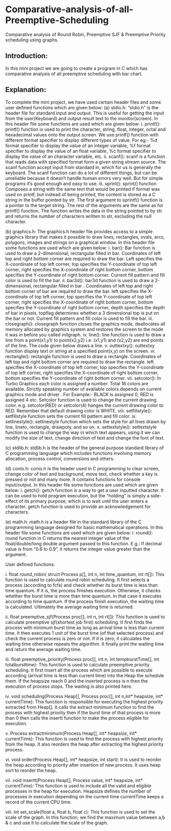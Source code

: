 # Comparative-analysis-of-all-Preemptive-Scheduling
Comparative analysis of Round Robin, Preemptive SJF &amp; Preemptive Priority scheduling using graphs.

## Introduction:
In this mini project we are going to create a program in C which has comparative analysis of all preemptive scheduling with bar chart.

## Explanation:
To complete the mini project, we have used certain header files and some user defined functions which are given below:
(a) stdio.h: “stdio.h” is the header file for standard input and output. This is useful for getting the input from the user(Keyboard) and output result text to the monitor(screen). In this header file some functions are used which are given below:
i. printf():
printf() function is used to print the character, string, float, integer, octal and hexadecimal values onto the output screen. We use printf() function with different format specifier to display different types of value.
For eg:- %d format specifier to display the value of an integer variable, %f format specifier to display the value of an float variable, %c format specifier to display the value of an character variable, etc.
ii. scanf():
scanf is a function that reads data with specified format form a given string stream source. The scanf function accept input from standard in, which for us is generally the keyboard. The scanf function can do a lot of different things, but can be unreliable because it doesn’t handle human errors very well. But for simple programs it’s good enough and easy to use.
iii. sprint():
sprint() function Composes a string with the same text that would be printed if format was used on printf, but instead of being printed, the content is stored as a C string in the buffer pointed by str. The first argument to sprintf() function is a pointer to the target string. The rest of the arguments are the same as for printf() function. The function writes the data in the string pointed to by str and returns the number of characters written to str, excluding the null character.

(b) graphics.h: The graphics.h header file provides access to a simple graphics library that makes it possible to draw lines, rectangles, ovals, arcs, polygons, images and strings on a graphical window. In this header file some functions are used which are given below:
i. bar():
Bar function is used to draw a 2-dimensional, rectangular filled in bar. Coordinates of left top and right bottom corner are required to draw the bar. Left specifies the X-coordinate of top left corner, top specifies the Y-coordinate of top left corner, right specifies the X-coordinate of right bottom corner, bottom specifies the Y-coordinate of right bottom corner. Current fill pattern and fill color is used to fill the bar.
ii. bar3d():
bar3d function is used to draw a 2-dimensional, rectangular filled in bar . Coordinates of left top and right bottom corner of bar are required to draw the bar. left specifies the X-coordinate of top left corner, top specifies the Y-coordinate of top left corner, right specifies the X-coordinate of right bottom corner, bottom specifies the Y-coordinate of right bottom corner, depth specifies the depth of bar in pixels, topflag determines whether a 3 dimensional top is put on the bar or not. Current fill pattern and fill color is used to fill the bar.
iii. closegraph():
closegraph function closes the graphics mode, deallocates all memory allocated by graphics system and restores the screen to the mode it was in before you called initgraph.
iv. line():
line function is used to draw a line from a point(x1,y1) to point(x2,y2) i.e. (x1,y1) and (x2,y2) are end points of the line. The code given below draws a line.
v. outtextxy():
outtextxy function display text or string at a specified point(x,y) on the screen.
vi. rectangle():
rectangle function is used to draw a rectangle. Coordinates of left top and right bottom corner are required to draw the rectangle. left specifies the X-coordinate of top left corner, top specifies the Y-coordinate of top left corner, right specifies the X-coordinate of right bottom corner, bottom specifies the Y-coordinate of right bottom corner.
vii. setcolor():
In Turbo Graphics each color is assigned a number. Total 16 colors are available. Strictly speaking number of available colors depends on current graphics mode and driver .
For Example:- BLACK is assigned 0, RED is assigned 4 etc. Setcolor function is used to change the current drawing color. e.g. setcolor(RED) or setcolor(4) hanges the current drawing color to RED. Remember that default drawing color is WHITE.
viii. setfillstyle():
setfillstyle function sets the current fill pattern and fill color.
ix. setlinestyle():
setlinestyle function which sets the style for all lines drawn by line, lineto, rectangle, drawpoly, and so on.
x. settextstyle():
settextstyle function is used to change the way in which text appears, using it we can modify the size of text, change direction of text and change the font of text.

(c) stdlib.h: stdlib.h is the header of the general purpose standard library of C programming language which includes functions involving memory allocation, process control, conversions and others.

(d) conio.h: conio.h is the header used in C programming to clear screen, change color of text and background, move text, check whether a key is pressed or not and many more. It contains functions for console input/output. In this header file some functions are used which are given below:
i. getch():
getch function is a way to get a user inputted character. It can be used to hold program execution, but the “holding” is simply a side-effect of its primary purpose, which is to wait until the user enters a character. getch function is used to provide an acknowledgement for characters.

(e) math.h: math.h is a header file in the standard library of the C programming language designed for basic mathematical operations. In this header file some functions are used which are given below:
i. round():
round function in C returns the nearest integer value of the float/double/long double argument passed to this function.
E.g.: If decimal value is from “0.6 to 0.9”, it returns the integer value greater than the argument.

User defined functions:

i. float round_robin( struct Process p[], int n, int time_quantum, int rt[]):
This function is used to calculate round robin scheduling. It first selects a process (according to fcfs) and check whether its burst time is less than time quantum. If it is, the process finishes execution. Otherwise, it checks whether the burst time is more than time quantum. In that case it executes according to time quantum. If the process finish execution, the waiting time is calculated. Ultimately the average waiting time is returned.

ii. float preemptive_sjf(Process proc[], int n, int rt[]):
This function is used to calculate preemptive sjf(shortest job first) scheduling. It first finds the process with minimum burst time as long as arrival time is less than current time. It then executes 1 unit of the burst time (of that selected process) and check the current process is zero or not. If it is zero, it calculates the waiting time otherwise repeats the algorithm. It finally print the waiting time and return the average waiting time.

iii. float preemptive_priority(Process proc[], int n, int tempburstTime[], int totalbursttime):
This function is used to calculate preemptive priority scheduling. It first insert all the process which are possible to execute according (arrival time is less than current time) into the Heap the schedule them. If the heapsize reach 0 and the inserted process is n then the execution of process stops. The waiting is also printed here.

iv. void scheduling(Process Heap[], Process proc[], int n,int* heapsize, int* currentTime):
This function is responsible for executing the highest priority extracted from Heap[]. It calls the extract minimum function to find the process with highest priority then if the burst time of that process is more than 0 then calls the insertt function to make the process eligible for execution.

v. Process extractminimum(Process Heap[], int*
heapsize, int* currentTime):
This function is used to find the process with highest priority from the heap. It also reorders the heap after extracting the highest priority process.

vi. void order(Process Heap[], int\* heapsize, int start):
It is used to reorder the heap according to priority after insertion of new process. It uses heap sort to reorder the heap.

vii. void insertt(Process Heap[], Process value, int* heapsize, int* currentTime):
This function is used to include all the valid and eligible processes in the heap for execution. Heapsize defines the number of processes in execution depending on the current time currentTime keeps a record of the current CPU time.

viii. int set_scale(float a, float b, float c):
This function is used to set the scale of the graph. In this function, we find the maximum value between a,b & c and use it to calculate the scale of the graph.
